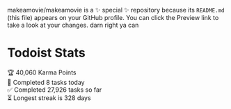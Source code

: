 makeamovie/makeamovie is a ✨ special ✨ repository because its `README.md` (this file) appears on your GitHub profile.
You can click the Preview link to take a look at your changes. darn right ya can

# Todoist Stats

<!-- TODO-IST:START -->
🏆  40,060 Karma Points           
🌸  Completed 8 tasks today           
✅  Completed 27,926 tasks so far           
⏳  Longest streak is 328 days
<!-- TODO-IST:END -->